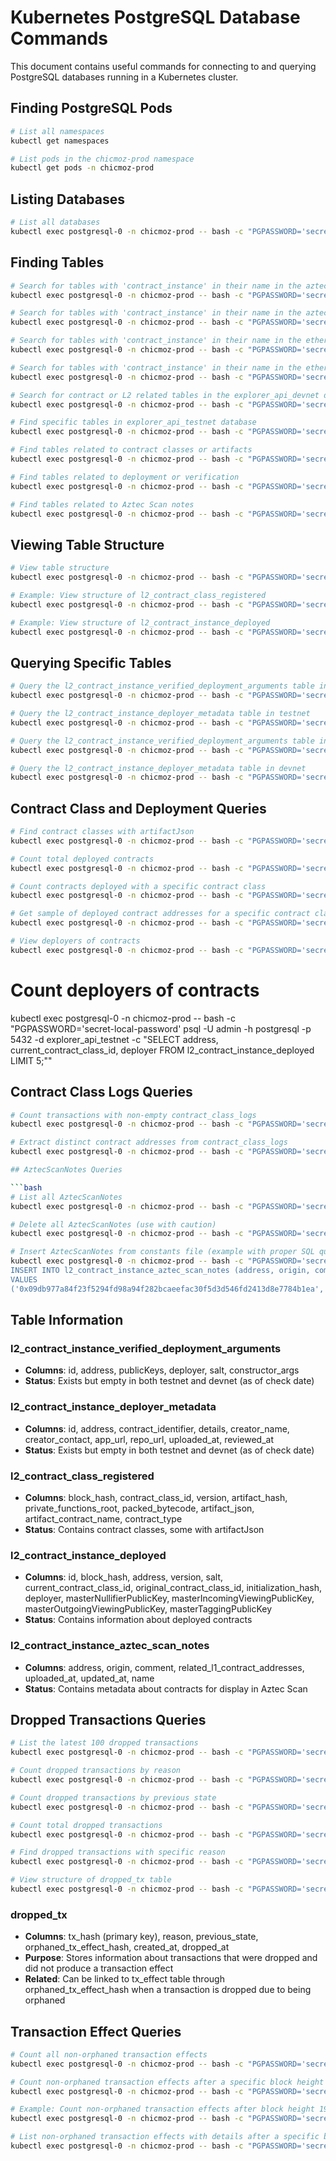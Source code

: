 # Kubernetes PostgreSQL Database Commands

This document contains useful commands for connecting to and querying PostgreSQL databases running in a Kubernetes cluster.

## Finding PostgreSQL Pods

```bash
# List all namespaces
kubectl get namespaces

# List pods in the chicmoz-prod namespace
kubectl get pods -n chicmoz-prod
```

## Listing Databases

```bash
# List all databases
kubectl exec postgresql-0 -n chicmoz-prod -- bash -c "PGPASSWORD='secret-local-password' psql -U admin -h postgresql -p 5432 -d postgres -c '\l'"
```

## Finding Tables

```bash
# Search for tables with 'contract_instance' in their name in the aztec_listener_devnet database
kubectl exec postgresql-0 -n chicmoz-prod -- bash -c "PGPASSWORD='secret-local-password' psql -U admin -h postgresql -p 5432 -d aztec_listener_devnet -c \"SELECT table_name FROM information_schema.tables WHERE table_schema = 'public' AND table_name LIKE '%contract_instance%';\""

# Search for tables with 'contract_instance' in their name in the aztec_listener_testnet database
kubectl exec postgresql-0 -n chicmoz-prod -- bash -c "PGPASSWORD='secret-local-password' psql -U admin -h postgresql -p 5432 -d aztec_listener_testnet -c \"SELECT table_name FROM information_schema.tables WHERE table_schema = 'public' AND table_name LIKE '%contract_instance%';\""

# Search for tables with 'contract_instance' in their name in the ethereum_listener_devnet database
kubectl exec postgresql-0 -n chicmoz-prod -- bash -c "PGPASSWORD='secret-local-password' psql -U admin -h postgresql -p 5432 -d ethereum_listener_devnet -c \"SELECT table_name FROM information_schema.tables WHERE table_schema = 'public' AND table_name LIKE '%contract_instance%';\""

# Search for tables with 'contract_instance' in their name in the ethereum_listener_testnet database
kubectl exec postgresql-0 -n chicmoz-prod -- bash -c "PGPASSWORD='secret-local-password' psql -U admin -h postgresql -p 5432 -d ethereum_listener_testnet -c \"SELECT table_name FROM information_schema.tables WHERE table_schema = 'public' AND table_name LIKE '%contract_instance%';\""

# Search for contract or L2 related tables in the explorer_api_devnet database
kubectl exec postgresql-0 -n chicmoz-prod -- bash -c "PGPASSWORD='secret-local-password' psql -U admin -h postgresql -p 5432 -d explorer_api_devnet -c \"SELECT table_name FROM information_schema.tables WHERE table_schema = 'public' AND (table_name LIKE '%contract%' OR table_name LIKE '%l2%');\""

# Find specific tables in explorer_api_testnet database
kubectl exec postgresql-0 -n chicmoz-prod -- bash -c "PGPASSWORD='secret-local-password' psql -U admin -h postgresql -p 5432 -d explorer_api_testnet -c \"SELECT table_name FROM information_schema.tables WHERE table_schema = 'public' AND (table_name LIKE '%l2_contract_instance_verified%' OR table_name LIKE '%l2_contract_instance_deployer%');\""

# Find tables related to contract classes or artifacts
kubectl exec postgresql-0 -n chicmoz-prod -- bash -c "PGPASSWORD='secret-local-password' psql -U admin -h postgresql -p 5432 -d explorer_api_testnet -c \"SELECT table_name FROM information_schema.tables WHERE table_schema = 'public' AND (table_name LIKE '%contract_class%' OR table_name LIKE '%artifact%');\""

# Find tables related to deployment or verification
kubectl exec postgresql-0 -n chicmoz-prod -- bash -c "PGPASSWORD='secret-local-password' psql -U admin -h postgresql -p 5432 -d explorer_api_testnet -c \"SELECT table_name FROM information_schema.tables WHERE table_schema = 'public' AND (table_name LIKE '%deploy%' OR table_name LIKE '%verif%');\""

# Find tables related to Aztec Scan notes
kubectl exec postgresql-0 -n chicmoz-prod -- bash -c "PGPASSWORD='secret-local-password' psql -U admin -h postgresql -p 5432 -d explorer_api_testnet -c \"SELECT table_name FROM information_schema.tables WHERE table_schema = 'public' AND table_name LIKE '%aztec_scan%';\""
```

## Viewing Table Structure

```bash
# View table structure
kubectl exec postgresql-0 -n chicmoz-prod -- bash -c "PGPASSWORD='secret-local-password' psql -U admin -h postgresql -p 5432 -d explorer_api_testnet -c \"\d table_name;\""

# Example: View structure of l2_contract_class_registered
kubectl exec postgresql-0 -n chicmoz-prod -- bash -c "PGPASSWORD='secret-local-password' psql -U admin -h postgresql -p 5432 -d explorer_api_testnet -c \"\d l2_contract_class_registered;\""

# Example: View structure of l2_contract_instance_deployed
kubectl exec postgresql-0 -n chicmoz-prod -- bash -c "PGPASSWORD='secret-local-password' psql -U admin -h postgresql -p 5432 -d explorer_api_testnet -c \"\d l2_contract_instance_deployed;\""
```

## Querying Specific Tables

```bash
# Query the l2_contract_instance_verified_deployment_arguments table in testnet
kubectl exec postgresql-0 -n chicmoz-prod -- bash -c "PGPASSWORD='secret-local-password' psql -U admin -h postgresql -p 5432 -d explorer_api_testnet -c \"SELECT * FROM l2_contract_instance_verified_deployment_arguments;\""

# Query the l2_contract_instance_deployer_metadata table in testnet
kubectl exec postgresql-0 -n chicmoz-prod -- bash -c "PGPASSWORD='secret-local-password' psql -U admin -h postgresql -p 5432 -d explorer_api_testnet -c \"SELECT * FROM l2_contract_instance_deployer_metadata;\""

# Query the l2_contract_instance_verified_deployment_arguments table in devnet
kubectl exec postgresql-0 -n chicmoz-prod -- bash -c "PGPASSWORD='secret-local-password' psql -U admin -h postgresql -p 5432 -d explorer_api_devnet -c \"SELECT * FROM l2_contract_instance_verified_deployment_arguments;\""

# Query the l2_contract_instance_deployer_metadata table in devnet
kubectl exec postgresql-0 -n chicmoz-prod -- bash -c "PGPASSWORD='secret-local-password' psql -U admin -h postgresql -p 5432 -d explorer_api_devnet -c \"SELECT * FROM l2_contract_instance_deployer_metadata;\""
```

## Contract Class and Deployment Queries

```bash
# Find contract classes with artifactJson
kubectl exec postgresql-0 -n chicmoz-prod -- bash -c "PGPASSWORD='secret-local-password' psql -U admin -h postgresql -p 5432 -d explorer_api_testnet -c \"SELECT contract_class_id, artifact_contract_name FROM l2_contract_class_registered WHERE artifact_json IS NOT NULL;\""

# Count total deployed contracts
kubectl exec postgresql-0 -n chicmoz-prod -- bash -c "PGPASSWORD='secret-local-password' psql -U admin -h postgresql -p 5432 -d explorer_api_testnet -c \"SELECT COUNT(*) FROM l2_contract_instance_deployed;\""

# Count contracts deployed with a specific contract class
kubectl exec postgresql-0 -n chicmoz-prod -- bash -c "PGPASSWORD='secret-local-password' psql -U admin -h postgresql -p 5432 -d explorer_api_testnet -c \"SELECT COUNT(*) FROM l2_contract_instance_deployed WHERE current_contract_class_id = '0x07cec63fc8993153bfd64b5a9005af4e80414788c5d25763474db5f516f97d06';\""

# Get sample of deployed contract addresses for a specific contract class
kubectl exec postgresql-0 -n chicmoz-prod -- bash -c "PGPASSWORD='secret-local-password' psql -U admin -h postgresql -p 5432 -d explorer_api_testnet -c \"SELECT address FROM l2_contract_instance_deployed WHERE current_contract_class_id = '0x07cec63fc8993153bfd64b5a9005af4e80414788c5d25763474db5f516f97d06' LIMIT 5;\""

# View deployers of contracts
kubectl exec postgresql-0 -n chicmoz-prod -- bash -c "PGPASSWORD='secret-local-password' psql -U admin -h postgresql -p 5432 -d explorer_api_testnet -c \"SELECT address, current_contract_class_id, deployer FROM l2_contract_instance_deployed LIMIT 5;\""
```

# Count deployers of contracts

kubectl exec postgresql-0 -n chicmoz-prod -- bash -c "PGPASSWORD='secret-local-password' psql -U admin -h postgresql -p 5432 -d explorer_api_testnet -c \"SELECT address, current_contract_class_id, deployer FROM l2_contract_instance_deployed LIMIT 5;\""

## Contract Class Logs Queries

````bash
# Count transactions with non-empty contract_class_logs
kubectl exec postgresql-0 -n chicmoz-prod -- bash -c "PGPASSWORD='secret-local-password' psql -U admin -h postgresql -p 5432 -d explorer_api_testnet -c \"SELECT COUNT(*) FROM tx_effect WHERE contract_class_logs::text != '[]';\""

# Extract distinct contract addresses from contract_class_logs
kubectl exec postgresql-0 -n chicmoz-prod -- bash -c "PGPASSWORD='secret-local-password' psql -U admin -h postgresql -p 5432 -d explorer_api_testnet -c \"SELECT DISTINCT jsonb_array_elements(contract_class_logs) ->> 'contractAddress' AS contract_address FROM tx_effect WHERE contract_class_logs::text != '[]';\""

## AztecScanNotes Queries

```bash
# List all AztecScanNotes
kubectl exec postgresql-0 -n chicmoz-prod -- bash -c "PGPASSWORD='secret-local-password' psql -U admin -h postgresql -p 5432 -d explorer_api_testnet -c \"SELECT * FROM l2_contract_instance_aztec_scan_notes;\""

# Delete all AztecScanNotes (use with caution)
kubectl exec postgresql-0 -n chicmoz-prod -- bash -c "PGPASSWORD='secret-local-password' psql -U admin -h postgresql -p 5432 -d explorer_api_testnet -c \"DELETE FROM l2_contract_instance_aztec_scan_notes;\""

# Insert AztecScanNotes from constants file (example with proper SQL quoting)
kubectl exec postgresql-0 -n chicmoz-prod -- bash -c "PGPASSWORD='secret-local-password' psql -U admin -h postgresql -p 5432 -d explorer_api_testnet -c \"
INSERT INTO l2_contract_instance_aztec_scan_notes (address, origin, comment, name)
VALUES
('0x09db977a84f23f5294fd98a94f282bcaeefac30f5d3d546fd2413d8e7784b1ea', 'Aztec Team', 'This is one of the first contracts deployed testing the default token contract in Aztec-packages. The token is called ''SHIPPED''', 'SHIPPED token');\""
````

## Table Information

### l2_contract_instance_verified_deployment_arguments

- **Columns**: id, address, publicKeys, deployer, salt, constructor_args
- **Status**: Exists but empty in both testnet and devnet (as of check date)

### l2_contract_instance_deployer_metadata

- **Columns**: id, address, contract_identifier, details, creator_name, creator_contact, app_url, repo_url, uploaded_at, reviewed_at
- **Status**: Exists but empty in both testnet and devnet (as of check date)

### l2_contract_class_registered

- **Columns**: block_hash, contract_class_id, version, artifact_hash, private_functions_root, packed_bytecode, artifact_json, artifact_contract_name, contract_type
- **Status**: Contains contract classes, some with artifactJson

### l2_contract_instance_deployed

- **Columns**: id, block_hash, address, version, salt, current_contract_class_id, original_contract_class_id, initialization_hash, deployer, masterNullifierPublicKey, masterIncomingViewingPublicKey, masterOutgoingViewingPublicKey, masterTaggingPublicKey
- **Status**: Contains information about deployed contracts

### l2_contract_instance_aztec_scan_notes

- **Columns**: address, origin, comment, related_l1_contract_addresses, uploaded_at, updated_at, name
- **Status**: Contains metadata about contracts for display in Aztec Scan

## Dropped Transactions Queries

```bash
# List the latest 100 dropped transactions
kubectl exec postgresql-0 -n chicmoz-prod -- bash -c "PGPASSWORD='secret-local-password' psql -U admin -h postgresql -p 5432 -d explorer_api_testnet -c \"SELECT tx_hash, reason, previous_state, orphaned_tx_effect_hash, created_at, dropped_at FROM dropped_tx ORDER BY dropped_at DESC LIMIT 100;\""

# Count dropped transactions by reason
kubectl exec postgresql-0 -n chicmoz-prod -- bash -c "PGPASSWORD='secret-local-password' psql -U admin -h postgresql -p 5432 -d explorer_api_testnet -c \"SELECT reason, COUNT(*) as count FROM dropped_tx GROUP BY reason ORDER BY count DESC;\""

# Count dropped transactions by previous state
kubectl exec postgresql-0 -n chicmoz-prod -- bash -c "PGPASSWORD='secret-local-password' psql -U admin -h postgresql -p 5432 -d explorer_api_testnet -c \"SELECT previous_state, COUNT(*) as count FROM dropped_tx GROUP BY previous_state ORDER BY count DESC;\""

# Count total dropped transactions
kubectl exec postgresql-0 -n chicmoz-prod -- bash -c "PGPASSWORD='secret-local-password' psql -U admin -h postgresql -p 5432 -d explorer_api_testnet -c \"SELECT COUNT(*) FROM dropped_tx;\""

# Find dropped transactions with specific reason
kubectl exec postgresql-0 -n chicmoz-prod -- bash -c "PGPASSWORD='secret-local-password' psql -U admin -h postgresql -p 5432 -d explorer_api_testnet -c \"SELECT * FROM dropped_tx WHERE reason = 'INVALID_STATE_TRANSITION' LIMIT 10;\""

# View structure of dropped_tx table
kubectl exec postgresql-0 -n chicmoz-prod -- bash -c "PGPASSWORD='secret-local-password' psql -U admin -h postgresql -p 5432 -d explorer_api_testnet -c \"\d dropped_tx;\""
```

### dropped_tx

- **Columns**: tx_hash (primary key), reason, previous_state, orphaned_tx_effect_hash, created_at, dropped_at
- **Purpose**: Stores information about transactions that were dropped and did not produce a transaction effect
- **Related**: Can be linked to tx_effect table through orphaned_tx_effect_hash when a transaction is dropped due to being orphaned

## Transaction Effect Queries

```bash
# Count all non-orphaned transaction effects
kubectl exec postgresql-0 -n chicmoz-prod -- bash -c "PGPASSWORD='secret-local-password' psql -U admin -h postgresql -p 5432 -d explorer_api_testnet -c \"SELECT COUNT(*) FROM tx_effect te JOIN body b ON te.body_id = b.id JOIN \\\"l2Block\\\" lb ON b.block_hash = lb.hash WHERE lb.orphan_timestamp IS NULL;\""

# Count non-orphaned transaction effects after a specific block height
kubectl exec postgresql-0 -n chicmoz-prod -- bash -c "PGPASSWORD='secret-local-password' psql -U admin -h postgresql -p 5432 -d explorer_api_testnet -c \"SELECT COUNT(*) FROM tx_effect te JOIN body b ON te.body_id = b.id JOIN \\\"l2Block\\\" lb ON b.block_hash = lb.hash WHERE lb.height > <BLOCK_HEIGHT> AND lb.orphan_timestamp IS NULL;\""

# Example: Count non-orphaned transaction effects after block height 19902
kubectl exec postgresql-0 -n chicmoz-prod -- bash -c "PGPASSWORD='secret-local-password' psql -U admin -h postgresql -p 5432 -d explorer_api_testnet -c \"SELECT COUNT(*) FROM tx_effect te JOIN body b ON te.body_id = b.id JOIN \\\"l2Block\\\" lb ON b.block_hash = lb.hash WHERE lb.height > 19902 AND lb.orphan_timestamp IS NULL;\""

# List non-orphaned transaction effects with details after a specific block height (limited to 10)
kubectl exec postgresql-0 -n chicmoz-prod -- bash -c "PGPASSWORD='secret-local-password' psql -U admin -h postgresql -p 5432 -d explorer_api_testnet -c \"SELECT te.tx_hash, lb.height, te.index, te.revert_code FROM tx_effect te JOIN body b ON te.body_id = b.id JOIN \\\"l2Block\\\" lb ON b.block_hash = lb.hash WHERE lb.height > <BLOCK_HEIGHT> AND lb.orphan_timestamp IS NULL ORDER BY lb.height, te.index LIMIT 10;\""
```
